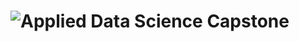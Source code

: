 # ![**Applied Data Science Capstone**](https://www.google.com/imgres?imgurl=https%3A%2F%2Flookaside.fbsbx.com%2Flookaside%2Fcrawler%2Fmedia%2F%3Fmedia_id%3D314270005869&tbnid=CO98pqq3iVpWpM&vet=12ahUKEwi8gKnJtaiEAxVJ0qACHTfwApwQMygBegQIARB2..i&imgrefurl=https%3A%2F%2Fwww.facebook.com%2FIBM.SG%2F&docid=qOlR7rWpHhdTuM&w=400&h=400&q=ibm&ved=2ahUKEwi8gKnJtaiEAxVJ0qACHTfwApwQMygBegQIARB2)
